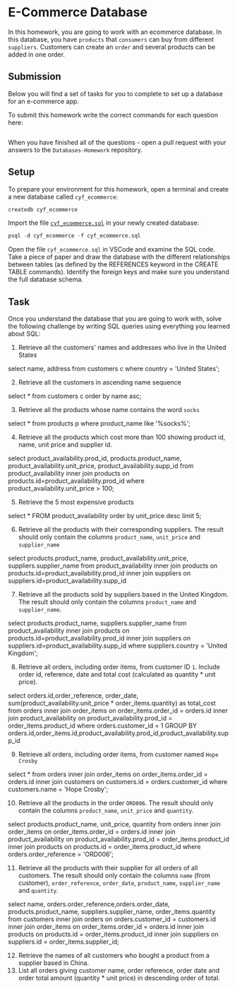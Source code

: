# E-Commerce Database

In this homework, you are going to work with an ecommerce database. In this database, you have `products` that `consumers` can buy from different `suppliers`. Customers can create an `order` and several products can be added in one order.

## Submission

Below you will find a set of tasks for you to complete to set up a database for an e-commerce app.

To submit this homework write the correct commands for each question here:

```sql


```

When you have finished all of the questions - open a pull request with your answers to the `Databases-Homework` repository.

## Setup

To prepare your environment for this homework, open a terminal and create a new database called `cyf_ecommerce`:

```sql
createdb cyf_ecommerce
```

Import the file [`cyf_ecommerce.sql`](./cyf_ecommerce.sql) in your newly created database:

```sql
psql -d cyf_ecommerce -f cyf_ecommerce.sql
```

Open the file `cyf_ecommerce.sql` in VSCode and examine the SQL code. Take a piece of paper and draw the database with the different relationships between tables (as defined by the REFERENCES keyword in the CREATE TABLE commands). Identify the foreign keys and make sure you understand the full database schema.

## Task

Once you understand the database that you are going to work with, solve the following challenge by writing SQL queries using everything you learned about SQL:

1. Retrieve all the customers' names and addresses who live in the United States  

select name, address from customers c where country = 'United States';  

2. Retrieve all the customers in ascending name sequence  

select * from customers c order by name asc;  

3. Retrieve all the products whose name contains the word `socks`  

select * from products p where product_name like '%socks%';  

4. Retrieve all the products which cost more than 100 showing product id, name, unit price and supplier id.  

select product_availability.prod_id, products.product_name, product_availability.unit_price, product_availability.supp_id from product_availability
inner join products on products.id=product_availability.prod_id
where product_availability.unit_price > 100;  

5. Retrieve the 5 most expensive products  

select * FROM product_availability order by unit_price desc limit 5;  

6. Retrieve all the products with their corresponding suppliers. The result should only contain the columns `product_name`, `unit_price` and `supplier_name`  

select products.product_name, product_availability.unit_price, suppliers.supplier_name from product_availability 
inner join products on products.id=product_availability.prod_id
inner join suppliers on suppliers.id=product_availability.supp_id  

7. Retrieve all the products sold by suppliers based in the United Kingdom. The result should only contain the columns `product_name` and `supplier_name`.  

select products.product_name, suppliers.supplier_name from product_availability 
inner join products on products.id=product_availability.prod_id
inner join suppliers on suppliers.id=product_availability.supp_id
where suppliers.country = 'United Kingdom';  

8. Retrieve all orders, including order items, from customer ID `1`. Include order id, reference, date and total cost (calculated as quantity * unit price).  

select orders.id,order_reference, order_date, sum(product_availability.unit_price  * order_items.quantity) as total_cost
from orders
inner join order_items on order_items.order_id = orders.id
inner join product_availability on product_availability.prod_id = order_items.product_id
where orders.customer_id = 1
GROUP BY orders.id,order_items.id,product_availability.prod_id,product_availability.supp_id

9. Retrieve all orders, including order items, from customer named `Hope Crosby`

select *
from orders
inner join order_items on order_items.order_id = orders.id
inner join customers on customers.id = orders.customer_id
where customers.name = 'Hope Crosby';

10. Retrieve all the products in the order `ORD006`. The result should only contain the columns `product_name`, `unit_price` and `quantity`.

select products.product_name, unit_price, quantity
from orders
inner join order_items on order_items.order_id = orders.id
inner join product_availability on product_availability.prod_id = order_items.product_id 
inner join products on products.id = order_items.product_id
where orders.order_reference = 'ORD006';

11. Retrieve all the products with their supplier for all orders of all customers. The result should only contain the columns `name` (from customer), `order_reference`, `order_date`, `product_name`, `supplier_name` and `quantity`.

select name, orders.order_reference,orders.order_date, products.product_name, suppliers.supplier_name, order_items.quantity 
from customers 
inner join orders on orders.customer_id  = customers.id 
inner join order_items on order_items.order_id = orders.id
inner join products on products.id = order_items.product_id
inner join suppliers on suppliers.id = order_items.supplier_id;

12. Retrieve the names of all customers who bought a product from a supplier based in China.
13. List all orders giving customer name, order reference, order date and order total amount (quantity * unit price) in descending order of total.

